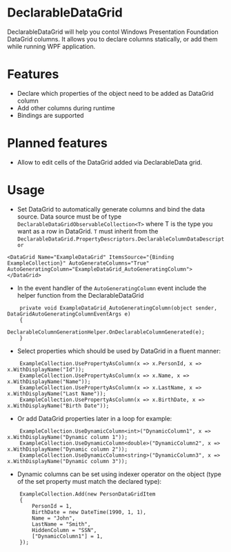 # DeclarableDataGrid

DeclarableDataGrid will help you contol Windows Presentation Foundation DataGrid columns. It allows you to declare columns statically, or add them while running WPF application. 

# Features

- Declare which properties of the object need to be added as DataGrid column
- Add other columns during runtime
- Bindings are supported

# Planned features
- Allow to edit cells of the DataGrid added via DeclarableData grid. 

# Usage
- Set DataGrid to automatically generate columns and bind the data source. Data source must be of type `DeclarableDataGridObservableCollection<T>` where T is the type you want as a row in DataGrid. `T` must inherit from the `DeclarableDataGrid.PropertyDescriptors.DeclarableColumnDataDescriptor`
```
<DataGrid Name="ExampleDataGrid" ItemsSource="{Binding ExampleCollection}" AutoGenerateColumns="True" AutoGeneratingColumn="ExampleDataGrid_AutoGeneratingColumn"></DataGrid>
```
- In the event handler of the `AutoGeneratingColumn` event include the helper function from the DeclarableDataGrid
```
    private void ExampleDataGrid_AutoGeneratingColumn(object sender, DataGridAutoGeneratingColumnEventArgs e)
    {
        DeclarableColumnGenerationHelper.OnDeclarableColumnGenerated(e);
    }
```

- Select properties which should be used by DataGrid in a fluent manner:

```
    ExampleCollection.UsePropertyAsColumn(x => x.PersonId, x => x.WithDisplayName("Id"));
    ExampleCollection.UsePropertyAsColumn(x => x.Name, x => x.WithDisplayName("Name"));
    ExampleCollection.UsePropertyAsColumn(x => x.LastName, x => x.WithDisplayName("Last Name"));
    ExampleCollection.UsePropertyAsColumn(x => x.BirthDate, x => x.WithDisplayName("Birth Date"));
````

- Or add DataGrid properties later in a loop for example: 
```
    ExampleCollection.UseDynamicColumn<int>("DynamicColumn1", x => x.WithDisplayName("Dynamic column 1"));
    ExampleCollection.UseDynamicColumn<double>("DynamicColumn2", x => x.WithDisplayName("Dynamic column 2"));
    ExampleCollection.UseDynamicColumn<string>("DynamicColumn3", x => x.WithDisplayName("Dynamic column 3"));
```

- Dynamic columns can be set using indexer operator on the object (type of the set property must match the declared type):
```
    ExampleCollection.Add(new PersonDataGridItem
    {
        PersonId = 1,
        BirthDate = new DateTime(1990, 1, 1),
        Name = "John",
        LastName = "Smith",
        HiddenColumn = "SSN",
        ["DynamicColumn1"] = 1,
    });
```